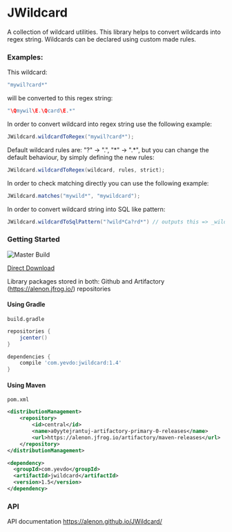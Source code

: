 # JWildcard

A collection of wildcard utilities. 
This library helps to convert wildcards into regex string. 
Wildcards can be declared using custom made rules.

### Examples:

This wildcard:
```java
"mywil?card*"
```
will be converted to this regex string:
```java
"\Qmywil\E.\Qcard\E.*"
```
In order to convert wildcard into regex string use the following example:
```java
JWildcard.wildcardToRegex("mywil?card*");
```
Default wildcard rules are: "?" -> ".", "\*" -> ".\*", but you can change the default behaviour, by simply defining the new rules:
```java
JWildcard.wildcardToRegex(wildcard, rules, strict);
```
In order to check matching directly you can use the following example:
```java
JWildcard.matches("mywild*", "mywildcard");
```

In order to convert wildcard string into SQL like pattern:
```java
JWildcard.wildcardToSqlPattern("?wild*Ca?rd*") // outputs this => _wild%Ca_rd%
```

### Getting Started

![Master Build](https://github.com/alenon/JWildcard/workflows/Java%20CI%20with%20Maven/badge.svg)

[Direct Download](https://alenon.jfrog.io/artifactory/maven-releases/com/yevdo/jwildcard/1.5/jwildcard-1.5.jar)
<br />

Library packages stored in both: Github and Artifactory (https://alenon.jfrog.io/) repositories

#### Using Gradle 

<code>build.gradle</code>
```gradle
repositories {
    jcenter()
}

dependencies {
    compile 'com.yevdo:jwildcard:1.4'
}
```

#### Using Maven 
<code>pom.xml</code>
```xml
<distributionManagement>
    <repository>
        <id>central</id>
        <name>a0yytejrantuj-artifactory-primary-0-releases</name>
        <url>https://alenon.jfrog.io/artifactory/maven-releases</url>
    </repository>
</distributionManagement>

<dependency>
  <groupId>com.yevdo</groupId>
  <artifactId>jwildcard</artifactId>
  <version>1.5</version>
</dependency>
```
### API
API documentation https://alenon.github.io/JWildcard/
